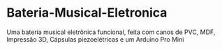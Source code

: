 # Bateria-Musical-Eletronica
Uma bateria musical eletrônica funcional, feita com canos de PVC, MDF, Impressão 3D, Cápsulas piezoelétricas e um Arduino Pro Mini 
